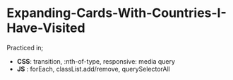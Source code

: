 # Expanding-Cards-With-Countries-I-Have-Visited
Practiced in;
   *  __CSS__: transition, :nth-of-type, responsive: media query
   *  __JS__ : forEach, classList.add/remove, querySelectorAll
